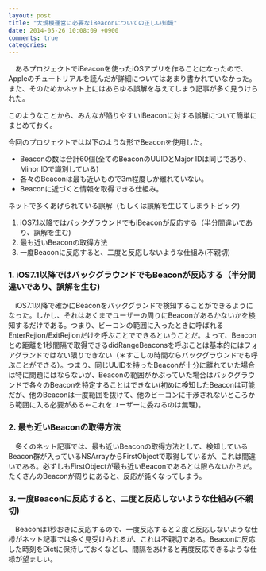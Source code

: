 ```yaml
---
layout: post
title: "大規模運営に必要なiBeaconについての正しい知識"
date: 2014-05-26 10:08:09 +0900
comments: true
categories: 
---
```


　あるプロジェクトでiBeaconを使ったiOSアプリを作ることになったので、Appleのチュートリアルを読んだが詳細についてはあまり書かれていなかった。また、そのためかネット上にはあらゆる誤解を与えてしまう記事が多く見うけられた。

このようなことから、みんなが陥りやすいiBeaconに対する誤解について簡単にまとめておく。

今回のプロジェクトでは以下のような形でBeaconを使用した。 

* Beaconの数は合計60個(全てのBeaconのUUIDとMajor IDは同じであり、Minor IDで識別している)
* 各々のBeaconは最も近いもので3m程度しか離れていない。
* Beaconに近づくと情報を取得できる仕組み。

ネットで多くあげられている誤解（もしくは誤解を生じてしまうトピック)  

1.  iOS7.1以降ではバックグラウンドでもiBeaconが反応する（半分間違いであり、誤解を生む)
2.  最も近いBeaconの取得方法
3.  一度Beaconに反応すると、二度と反応しないような仕組み(不親切)



### 1. iOS7.1以降ではバックグラウンドでもBeaconが反応する（半分間違いであり、誤解を生む)
　iOS7.1以降で確かにBeaconをバックグランドで検知することができるようになった。しかし、それはあくまでユーザーの周りにBeaconがあるかないかを検知するだけである。つまり、ビーコンの範囲に入ったときに呼ばれるEnterRejion/ExitRejionだけを呼ぶことでできるということだ。よって、Beaconとの距離を1秒間隔で取得できるdidRangeBeaconsを呼ぶことは基本的にはフォアグランドではない限りできない（＊すこしの時間ならバックグラウンドでも呼ぶことができる）。つまり、同じUUIDを持ったBeaconが十分に離れていた場合は特に問題にはならないが、Beaconの範囲がかぶっていた場合はバックグラウンドで各々のBeaconを特定することはできない(初めに検知したBeaconは可能だが、他のBeaconは一度範囲を抜けて、他のビーコンに干渉されないところから範囲に入る必要がある←これをユーザーに委ねるのは無理)。


### 2. 最も近いBeaconの取得方法
　多くのネット記事では、最も近いBeaconの取得方法として、検知しているBeacon群が入っているNSArrayからFirstObjectで取得しているが、これは間違いである。必ずしもFirstObjectが最も近いBeaconであるとは限らないからだ。たくさんのBeaconが周りにあると、反応が鈍くなってしまう。


### 3. 一度Beaconに反応すると、二度と反応しないような仕組み(不親切)
　Beaconは1秒おきに反応するので、一度反応すると２度と反応しないような仕様がネット記事では多く見受けられるが、これは不親切である。Beaconに反応した時刻をDictに保持しておくなどし、間隔をあけると再度反応できるような仕様が望ましい。

